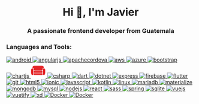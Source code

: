 <h1 align="center">Hi 👋, I'm Javier</h1>
 <h3 align="center">A passionate frontend developer from Guatemala</h3>

 <h3 align="left">Languages and Tools:</h3>
 <p align="left">
 <a href="https://developer.android.com" target="_blank">
 <img
 src="https://cdn.jsdelivr.net/gh/devicons/devicon/icons/android/android-original.svg"
 alt="android"
 width="40"
 height="40"
 />
 </a>
 <a href="https://angular.io" target="_blank">
 <img
 src="https://cdn.jsdelivr.net/gh/devicons/devicon/icons/angularjs/angularjs-original.svg"
 alt="angularjs"
 width="40"
 height="40"
 />
 </a>
 <a href="https://cordova.apache.org/" target="_blank">
 <img
 src="https://www.vectorlogo.zone/logos/apache_cordova/apache_cordova-icon.svg"
 alt="apachecordova"
 width="40"
 height="40"
 />
 </a>
 <a href="https://aws.amazon.com" target="_blank">
 <img
 src="https://cdn.jsdelivr.net/gh/devicons/devicon/icons/amazonwebservices/amazonwebservices-original-wordmark.svg"
 alt="aws"
 width="40"
 height="40"
 />
 </a>
 <a href="https://azure.microsoft.com/en-in/" target="_blank">
 <img
 src="https://www.vectorlogo.zone/logos/microsoft_azure/microsoft_azure-icon.svg"
 alt="azure"
 width="40"
 height="40"
 />
 </a>
 <a href="https://getbootstrap.com" target="_blank">
 <img
 src="https://cdn.jsdelivr.net/gh/devicons/devicon/icons/bootstrap/bootstrap-original.svg"
 alt="bootstrap"
 width="40"
 height="40"
 />
 </a>
 <a href="https://www.chartjs.org" target="_blank">
 <img
 src="https://www.chartjs.org/media/logo-title.svg"
 alt="chartjs"
 width="40"
 height="40"
 />
 </a>
 <a href="https://couchdb.apache.org/" target="_blank">
 <img
 src="https://raw.githubusercontent.com/devicons/devicon/0d6c64dbbf311879f7d563bfc3ccf559f9ed111c/icons/couchdb/couchdb-original.svg"
 alt="couchdb"
 width="40"
 height="40"
 />
 </a>
 <a href="https://www.w3schools.com/cs/" target="_blank">
 <img
 src="https://cdn.jsdelivr.net/gh/devicons/devicon/icons/csharp/csharp-original.svg"
 alt="csharp"
 width="40"
 height="40"
 />
 </a>
 <a href="https://dart.dev" target="_blank">
 <img
 src="https://www.vectorlogo.zone/logos/dartlang/dartlang-icon.svg"
 alt="dart"
 width="40"
 height="40"
 />
 </a>
 <a href="https://dotnet.microsoft.com/" target="_blank">
 <img
 src="https://cdn.jsdelivr.net/gh/devicons/devicon/icons/dotnetcore/dotnetcore-original.svg"
 alt="dotnet"
 width="40"
 height="40"
 />
 </a>
 <a href="https://expressjs.com" target="_blank">
 <img
 src="https://cdn.jsdelivr.net/gh/devicons/devicon/icons/express/express-original.svg"
 alt="express"
 width="40"
 height="40"
 />
 </a>
 <a href="https://firebase.google.com/" target="_blank">
 <img
 src="https://www.vectorlogo.zone/logos/firebase/firebase-icon.svg"
 alt="firebase"
 width="40"
 height="40"
 />
 </a>
 <a href="https://flutter.dev" target="_blank">
 <img
 src="https://www.vectorlogo.zone/logos/flutterio/flutterio-icon.svg"
 alt="flutter"
 width="40"
 height="40"
 />
 </a>
 <a href="https://git-scm.com/" target="_blank">
 <img
 src="https://www.vectorlogo.zone/logos/git-scm/git-scm-icon.svg"
 alt="git"
 width="40"
 height="40"
 />
 </a>
 <a href="https://www.w3.org/html/" target="_blank">
 <img
 src="https://cdn.jsdelivr.net/gh/devicons/devicon/icons/html5/html5-original.svg"
 alt="html5"
 width="40"
 height="40"
 />
 </a>
 <a href="https://ionicframework.com" target="_blank">
 <img
 src="https://upload.wikimedia.org/wikipedia/commons/d/d1/Ionic_Logo.svg"
 alt="ionic"
 width="40"
 height="40"
 />
 </a>
 <a
 href="https://developer.mozilla.org/en-US/docs/Web/JavaScript"
 target="_blank"
 >
 <img
 src="https://cdn.jsdelivr.net/gh/devicons/devicon/icons/javascript/javascript-original.svg"
 alt="javascript"
 width="40"
 height="40"
 />
 </a>
 <a href="https://kotlinlang.org" target="_blank">
 <img
 src="https://www.vectorlogo.zone/logos/kotlinlang/kotlinlang-icon.svg"
 alt="kotlin"
 width="40"
 height="40"
 />
 </a>
 <a href="https://www.linux.org/" target="_blank">
 <img
 src="https://cdn.jsdelivr.net/gh/devicons/devicon/icons/linux/linux-original.svg"
 alt="linux"
 width="40"
 height="40"
 />
 </a>
 <a href="https://mariadb.org/" target="_blank">
 <img
 src="https://www.vectorlogo.zone/logos/mariadb/mariadb-icon.svg"
 alt="mariadb"
 width="40"
 height="40"
 />
 </a>
 <a href="https://materializecss.com/" target="_blank">
 <img
 src="https://raw.githubusercontent.com/prplx/svg-logos/5585531d45d294869c4eaab4d7cf2e9c167710a9/svg/materialize.svg"
 alt="materialize"
 width="40"
 height="40"
 />
 </a>
 <a href="https://www.mongodb.com/" target="_blank">
 <img
 src="https://cdn.jsdelivr.net/gh/devicons/devicon/icons/mongodb/mongodb-original.svg"
 alt="mongodb"
 width="40"
 height="40"
 />
 </a>
 <a href="https://www.mysql.com/" target="_blank">
 <img
 src="https://cdn.jsdelivr.net/gh/devicons/devicon/icons/mysql/mysql-original.svg"
 alt="mysql"
 width="40"
 height="40"
 />
 </a>
 <a href="https://nodejs.org" target="_blank">
 <img
 src="https://cdn.jsdelivr.net/gh/devicons/devicon/icons/nodejs/nodejs-original.svg"
 alt="nodejs"
 width="40"
 height="40"
 />
 </a>
 <a href="https://reactjs.org/" target="_blank">
 <img
 src="https://cdn.jsdelivr.net/gh/devicons/devicon/icons/react/react-original.svg"
 alt="react"
 width="40"
 height="40"
 />
 </a>
 <a href="https://sass-lang.com" target="_blank">
 <img
 src="https://cdn.jsdelivr.net/gh/devicons/devicon/icons/sass/sass-original.svg"
 alt="sass"
 width="40"
 height="40"
 />
 </a>
 <a href="https://spring.io/" target="_blank">
 <img
 src="https://www.vectorlogo.zone/logos/springio/springio-icon.svg"
 alt="spring"
 width="40"
 height="40"
 />
 </a>
 <a href="https://www.sqlite.org/" target="_blank">
 <img
 src="https://www.vectorlogo.zone/logos/sqlite/sqlite-icon.svg"
 alt="sqlite"
 width="40"
 height="40"
 />
 </a>
 <a href="https://vuejs.org/" target="_blank">
 <img
 src="https://cdn.jsdelivr.net/gh/devicons/devicon/icons/vuejs/vuejs-original.svg"
 alt="vuejs"
 width="40"
 height="40"
 />
 </a>
 <a href="https://vuetifyjs.com/en/" target="_blank">
 <img
 src="https://bestofjs.org/logos/vuetify.svg"
 alt="vuetify"
 width="40"
 height="40"
 />
 </a>
 <a href="https://www.adobe.com/products/xd.html" target="_blank">
 <img
 src="https://cdn.worldvectorlogo.com/logos/adobe-xd.svg"
 alt="xd"
 width="40"
 height="40"
 />
 </a>
 <a href="https://www.adobe.com/products/xd.html" target="_blank">
 <img
 src="https://cdn.jsdelivr.net/gh/devicons/devicon/icons/docker/docker-original.svg"
 alt="Docker"
 width="40"
 height="40"
 />
 </a>
 <a href="https://www.adobe.com/products/xd.html" target="_blank">
 <img
 src="https://cdn.jsdelivr.net/gh/devicons/devicon/icons/kubernetes/kubernetes-plain.svg"
 alt="Docker"
 width="40"
 height="40"
 />
 </a>
 </p>
